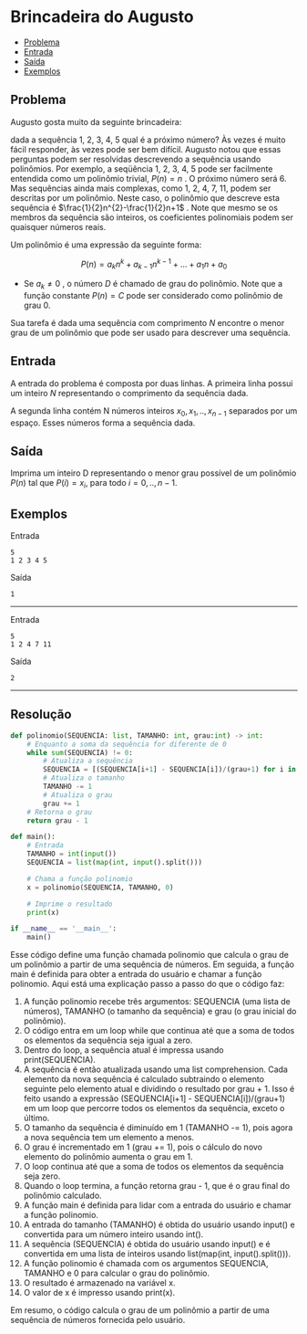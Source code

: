 # Brincadeira do Augusto

- [Problema](#problema)
- [Entrada](#entrada)
- [Saída](#saída)
- [Exemplos](#exemplos)

## Problema

Augusto gosta muito da seguinte brincadeira: 

dada a sequência 1, 2, 3, 4, 5 qual é a próximo número? Às vezes é muito fácil responder, às vezes pode ser bem difícil. Augusto notou que essas perguntas podem ser resolvidas descrevendo a sequência usando polinômios. Por exemplo, a seqüência 1, 2, 3, 4, 5 pode ser facilmente entendida como um polinômio trivial, $P(n)=n$ . O próximo número será 6. Mas sequências ainda mais complexas, como 1, 2, 4, 7, 11, podem ser descritas por um polinômio. Neste caso, o polinômio que descreve esta sequência é $\frac{1}{2}n^{2}-\frac{1}{2}n+1$ . Note que mesmo se os membros da sequência são inteiros, os coeficientes polinomiais podem ser quaisquer números reais.

Um polinômio é uma expressão da seguinte forma:

$$P(n)=a_{k}n^{k}+a_{k-1}n^{k-1}+...+a_{1}n+a_{0}$$

- Se $a_{k}≠0$ , o número $D$ é chamado de grau do polinômio. Note que a função constante $P(n)=C$ pode ser considerado como polinômio de grau 0.

Sua tarefa é dada uma sequência com comprimento $N$ encontre o menor grau de um polinômio que pode ser usado para descrever uma sequência.

## Entrada

A entrada do problema é composta por duas linhas. A primeira linha possui um inteiro $N$ representando o comprimento da sequência dada.

A segunda linha contém N números inteiros $x_0,x_1,..,x_{n−1}$ separados por um espaço. Esses números forma a sequência dada.

## Saída

Imprima um inteiro D representando o menor grau possível de um polinômio $P(n)$ tal que $P(i)=x_{i}$, para todo $i=0,..,n−1$.

## Exemplos

Entrada

    5
    1 2 3 4 5

Saída

    1

---

Entrada

    5
    1 2 4 7 11

Saída

    2

---

## Resolução

```python
def polinomio(SEQUENCIA: list, TAMANHO: int, grau:int) -> int:
    # Enquanto a soma da sequência for diferente de 0
    while sum(SEQUENCIA) != 0:
        # Atualiza a sequência
        SEQUENCIA = [(SEQUENCIA[i+1] - SEQUENCIA[i])/(grau+1) for i in range(TAMANHO - 1)]
        # Atualiza o tamanho
        TAMANHO -= 1
        # Atualiza o grau
        grau += 1
    # Retorna o grau
    return grau - 1

def main():
    # Entrada
    TAMANHO = int(input())
    SEQUENCIA = list(map(int, input().split()))

    # Chama a função polinomio
    x = polinomio(SEQUENCIA, TAMANHO, 0)

    # Imprime o resultado
    print(x)

if __name__ == '__main__':
    main()
```

Esse código define uma função chamada polinomio que calcula o grau de um polinômio a partir de uma sequência de números. Em seguida, a função main é definida para obter a entrada do usuário e chamar a função polinomio. Aqui está uma explicação passo a passo do que o código faz:

1. A função polinomio recebe três argumentos: SEQUENCIA (uma lista de números), TAMANHO (o tamanho da sequência) e grau (o grau inicial do polinômio).
2.  O código entra em um loop while que continua até que a soma de todos os elementos da sequência seja igual a zero.
3. Dentro do loop, a sequência atual é impressa usando print(SEQUENCIA).
4. A sequência é então atualizada usando uma list comprehension. Cada elemento da nova sequência é calculado subtraindo o elemento seguinte pelo elemento atual e dividindo o resultado por grau + 1. Isso é feito usando a expressão (SEQUENCIA[i+1] - SEQUENCIA[i])/(grau+1) em um loop que percorre todos os elementos da sequência, exceto o último.
5. O tamanho da sequência é diminuído em 1 (TAMANHO -= 1), pois agora a nova sequência tem um elemento a menos.
6. O grau é incrementado em 1 (grau += 1), pois o cálculo do novo elemento do polinômio aumenta o grau em 1.
7. O loop continua até que a soma de todos os elementos da sequência seja zero.
8. Quando o loop termina, a função retorna grau - 1, que é o grau final do polinômio calculado.
9. A função main é definida para lidar com a entrada do usuário e chamar a função polinomio.
10. A entrada do tamanho (TAMANHO) é obtida do usuário usando input() e convertida para um número inteiro usando int().
11. A sequência (SEQUENCIA) é obtida do usuário usando input() e é convertida em uma lista de inteiros usando list(map(int, input().split())).
12. A função polinomio é chamada com os argumentos SEQUENCIA, TAMANHO e 0 para calcular o grau do polinômio.
13. O resultado é armazenado na variável x.
14. O valor de x é impresso usando print(x).

Em resumo, o código calcula o grau de um polinômio a partir de uma sequência de números fornecida pelo usuário.
